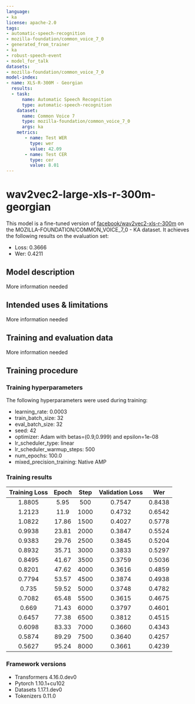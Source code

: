 ```yaml
---
language:
- ka
license: apache-2.0
tags:
- automatic-speech-recognition
- mozilla-foundation/common_voice_7_0
- generated_from_trainer
- ka
- robust-speech-event
- model_for_talk
datasets:
- mozilla-foundation/common_voice_7_0
model-index:
- name: XLS-R-300M - Georgian
  results:
  - task: 
      name: Automatic Speech Recognition 
      type: automatic-speech-recognition
    dataset:
      name: Common Voice 7
      type: mozilla-foundation/common_voice_7_0
      args: ka
    metrics:
       - name: Test WER
         type: wer
         value: 42.09
       - name: Test CER
         type: cer
         value: 8.01
---
```


<!-- This model card has been generated automatically according to the information the Trainer had access to. You
should probably proofread and complete it, then remove this comment. -->

# wav2vec2-large-xls-r-300m-georgian

This model is a fine-tuned version of [facebook/wav2vec2-xls-r-300m](https://huggingface.co/facebook/wav2vec2-xls-r-300m) on the MOZILLA-FOUNDATION/COMMON_VOICE_7_0 - KA dataset.
It achieves the following results on the evaluation set:
- Loss: 0.3666
- Wer: 0.4211

## Model description

More information needed

## Intended uses & limitations

More information needed

## Training and evaluation data

More information needed

## Training procedure

### Training hyperparameters

The following hyperparameters were used during training:
- learning_rate: 0.0003
- train_batch_size: 32
- eval_batch_size: 32
- seed: 42
- optimizer: Adam with betas=(0.9,0.999) and epsilon=1e-08
- lr_scheduler_type: linear
- lr_scheduler_warmup_steps: 500
- num_epochs: 100.0
- mixed_precision_training: Native AMP

### Training results

| Training Loss | Epoch | Step | Validation Loss | Wer    |
|:-------------:|:-----:|:----:|:---------------:|:------:|
| 1.8805        | 5.95  | 500  | 0.7547          | 0.8438 |
| 1.2123        | 11.9  | 1000 | 0.4732          | 0.6542 |
| 1.0822        | 17.86 | 1500 | 0.4027          | 0.5778 |
| 0.9938        | 23.81 | 2000 | 0.3847          | 0.5524 |
| 0.9383        | 29.76 | 2500 | 0.3845          | 0.5204 |
| 0.8932        | 35.71 | 3000 | 0.3833          | 0.5297 |
| 0.8495        | 41.67 | 3500 | 0.3759          | 0.5036 |
| 0.8201        | 47.62 | 4000 | 0.3616          | 0.4859 |
| 0.7794        | 53.57 | 4500 | 0.3874          | 0.4938 |
| 0.735         | 59.52 | 5000 | 0.3748          | 0.4782 |
| 0.7082        | 65.48 | 5500 | 0.3615          | 0.4675 |
| 0.669         | 71.43 | 6000 | 0.3797          | 0.4601 |
| 0.6457        | 77.38 | 6500 | 0.3812          | 0.4515 |
| 0.6098        | 83.33 | 7000 | 0.3660          | 0.4343 |
| 0.5874        | 89.29 | 7500 | 0.3640          | 0.4257 |
| 0.5627        | 95.24 | 8000 | 0.3661          | 0.4239 |


### Framework versions

- Transformers 4.16.0.dev0
- Pytorch 1.10.1+cu102
- Datasets 1.17.1.dev0
- Tokenizers 0.11.0
